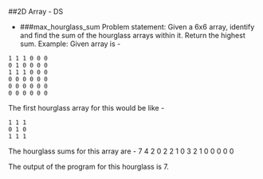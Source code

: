 ##2D Array - DS
* ###max_hourglass_sum
Problem statement: Given a 6x6 array, identify and find the sum of the hourglass arrays within it. Return the highest sum.
Example:
Given array is - 
<pre><code>1 1 1 0 0 0
0 1 0 0 0 0
1 1 1 0 0 0
0 0 0 0 0 0
0 0 0 0 0 0
0 0 0 0 0 0
</code></pre>

The first hourglass array for this would be like -
<pre><code>1 1 1
0 1 0
1 1 1
</code></pre>

The hourglass sums for this array are - 
7 4 2 0
2 2 1 0
3 2 1 0
0 0 0 0

The output of the program for this hourglass is 7.